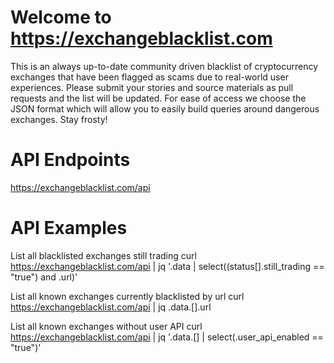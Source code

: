 # Welcome to https://exchangeblacklist.com
This is an always up-to-date community driven blacklist of cryptocurrency exchanges that have been flagged as scams due to real-world user experiences.  Please submit your stories and source materials as pull requests and the list will be updated.  For ease of access we choose the JSON format which will allow you to easily build queries around dangerous exchanges.  Stay frosty!

# API Endpoints
https://exchangeblacklist.com/api

# API Examples
List all blacklisted exchanges still trading
curl https://exchangeblacklist.com/api | jq '.data | select((status[].still_trading == "true") and .url)'

List all known exchanges currently blacklisted by url
curl https://exchangeblacklist.com/api | jq .data.[].url

List all known exchanges without user API
curl https://exchangeblacklist.com/api | jq '.data.[] | select(.user_api_enabled == "true")'
